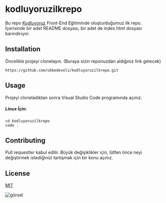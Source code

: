 # kodluyoruzilkrepo

Bu repo [Kodluyoruz](https://kodluyoruz.org) Front-End Eğitiminde oluşturduğumuz ilk repo. İçerisinde bir adet README dosyası, bir adet de index.html dosyası barındırıyor.

## Installation
Öncelikle projeyi clonelayın. (Buraya sizin reponuzdan aldığınız link gelecek)
```
https://github.com/ukbedeveli/kodluyoruzilkrepo.git
```
## Usage
Projeyi cloneladıktan sonra Visual Studio Code programında açınız.

##### Linux İçin:
```
cd kodluyoruzilkrepo
code .
```
## Contributing
Pull requestler kabul edilir. Büyük değişiklikler için, lütfen önce neyi değiştirmek istediğinizi tartışmak için bir konu açınız.

## License
 [MIT](https://google.com)
 
![görsel](https://picsum.photos/id/237/200/300) 
